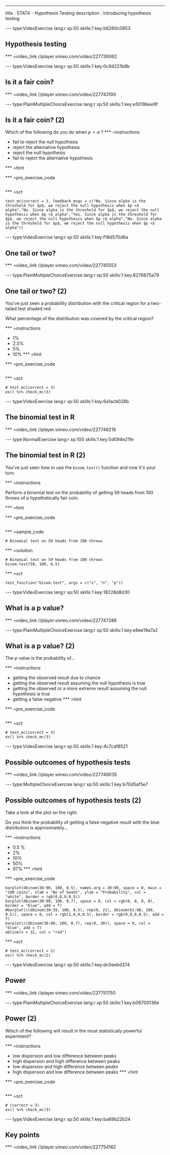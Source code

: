 ---
title       : STAT4 - Hypothesis Testing
description : Introducing hypothesis testing





--- type:VideoExercise lang:r xp:50 skills:1 key:b6260c0853
## Hypothesis testing


*** =video_link
//player.vimeo.com/video/227739062



--- type:VideoExercise lang:r xp:50 skills:1 key:0c94221b8b
## Is it a fair coin?


*** =video_link
//player.vimeo.com/video/227743190



--- type:PlainMultipleChoiceExercise lang:r xp:50 skills:1 key:e5019bee9f
## Is it a fair coin? (2)

Which of the following do you do when $p < \alpha$ ?
*** =instructions
- fail to reject the null hypothesis
- reject the alternative hypothesis
- reject the null hypothesis
- fail to reject the alternative hypothesis

*** =hint

*** =pre_exercise_code
```{r}

```

*** =sct
```{r}
test_mc(correct = 3, feedback_msgs = c("No. Since alpha is the threshold for $p$, we reject the null hypothesis when $p <$ alpha","No. Since alpha is the threshold for $p$, we reject the null hypothesis when $p <$ alpha","Yes. Since alpha is the threshold for $p$, we reject the null hypothesis when $p <$ alpha","No. Since alpha is the threshold for $p$, we reject the null hypothesis when $p <$ alpha"))
```



--- type:VideoExercise lang:r xp:50 skills:1 key:f18d570d6a
## One tail or two?


*** =video_link
//player.vimeo.com/video/227745553



--- type:PlainMultipleChoiceExercise lang:r xp:50 skills:1 key:8276675a79
## One tail or two? (2)

You've just seen a probability distribution with the critical region for a two-tailed test shaded red.

What percentage of the distribution was covered by the critical region?

*** =instructions
- 1%
- 2.5%
- 5%
- 10%
*** =hint

*** =pre_exercise_code
```{r}

```

*** =sct
```{r}
# test_mc(correct = 3)
ex() %>% check_mc(3)
```



--- type:VideoExercise lang:r xp:50 skills:1 key:6a1acb028b
## The binomial test in R


*** =video_link
//player.vimeo.com/video/227746218

--- type:NormalExercise lang:r xp:100 skills:1 key:5d094e21fe
## The binomial test in R (2)

You've just seen how to use the `binom.test()` function and now it's your turn.

*** =instructions

Perform a binomial test on the probability of getting 59 heads from 100 throws of a hypothetically fair coin.

*** =hint

*** =pre_exercise_code
```{r}

```

*** =sample_code
```{r}
# Binomial test on 59 heads from 100 throws

```

*** =solution
```{r}
# Binomial test on 59 heads from 100 throws
binom.test(59, 100, 0.5)

```

*** =sct
```{r}
test_function("binom.test", args = c("x", "n", "p"))
```



--- type:VideoExercise lang:r xp:50 skills:1 key:18228d8d30
## What is a p value?


*** =video_link
//player.vimeo.com/video/227747288


--- type:PlainMultipleChoiceExercise lang:r xp:50 skills:1 key:e8ee19a7a2
## What is a p value? (2)

The *p* value is the probability of...

*** =instructions
- getting the observed result due to chance
- getting the observed result assuming the null hypothesis is true
- getting the observed or a more extreme result assuming the null hypothesis is true
- getting a false negative
*** =hint

*** =pre_exercise_code
```{r}

```

*** =sct
```{r}
# test_mc(correct = 3)
ex() %>% check_mc(3)
```


--- type:VideoExercise lang:r xp:50 skills:1 key:4c7caf8521
## Possible outcomes of hypothesis tests


*** =video_link
//player.vimeo.com/video/227749035







--- type:MultipleChoiceExercise lang:r xp:50 skills:1 key:b70d5af5e7
## Possible outcomes of hypothesis tests (2)

Take a look at the plot on the right.

Do you think the probability of getting a false negative result with the blue distribution is approximately...

*** =instructions
- 0.5 %
- 2%
- 10%
- 50%
- 97%
*** =hint

*** =pre_exercise_code
```{r}
barplot(dbinom(30:90, 100, 0.5), names.arg = 30:90, space = 0, main = "100 coins", xlab = "No of heads", ylab = "Probability", col = "white", border = rgb(0,0,0,0.5))
barplot(dbinom(30:90, 100, 0.7), space = 0, col = rgb(0, 0, 0, 0), border = "blue", add = T)
#barplot(c(dbinom(30:39, 100, 0.5), rep(0, 21), dbinom(61:90, 100, 0.5)), space = 0, col = rgb(1,0,0,0.5), border = rgb(0,0,0,0.5), add = T)
barplot(c(dbinom(30:60, 100, 0.7), rep(0, 30)), space = 0, col = "blue", add = T)
abline(v = 31, col = "red")

```

*** =sct
```{r}
# test_mc(correct = 2)
ex() %>% check_mc(2)
```
--- type:VideoExercise lang:r xp:50 skills:1 key:dc0eebd374
## Power


*** =video_link
//player.vimeo.com/video/227751750


--- type:PlainMultipleChoiceExercise lang:r xp:50 skills:1 key:b06700136e
## Power (2)

Which of the following will result in the most statistically powerful experiment?

*** =instructions
- low dispersion and low difference between peaks
- high dispersion and high difference between peaks
- low dispersion and high difference between peaks
- high dispersion and low difference between peaks
*** =hint

*** =pre_exercise_code
```{r}

```

*** =sct
```{r}
# (correct = 3)
ex() %>% check_mc(3)
```

--- type:VideoExercise lang:r xp:50 skills:1 key:ba89b22b24
## Key points


*** =video_link
//player.vimeo.com/video/227754182
